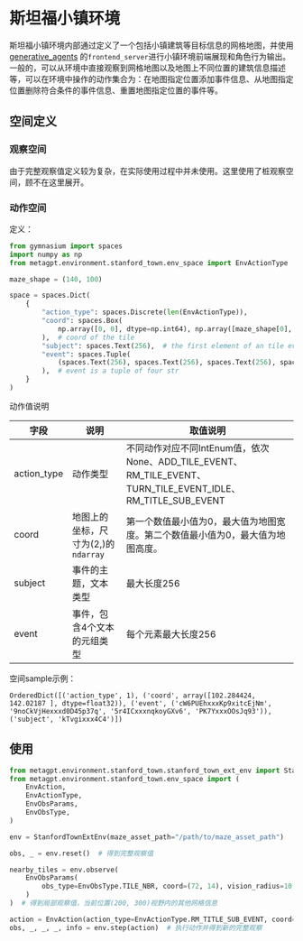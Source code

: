 # 斯坦福小镇环境

斯坦福小镇环境内部通过定义了一个包括小镇建筑等目标信息的网格地图，并使用[generative_agents](https://github.com/joonspk-research/generative_agents) 的`frontend_server`进行小镇环境前端展现和角色行为输出。一般的，可以从环境中直接观察到网格地图以及地图上不同位置的建筑信息描述等，可以在环境中操作的动作集合为：在地图指定位置添加事件信息、从地图指定位置删除符合条件的事件信息、重置地图指定位置的事件等。

## 空间定义

### 观察空间

由于完整观察值定义较为复杂，在实际使用过程中并未使用。这里使用了桩观察空间，顾不在这里展开。

### 动作空间

定义：

```python
from gymnasium import spaces
import numpy as np
from metagpt.environment.stanford_town.env_space import EnvActionType

maze_shape = (140, 100)

space = spaces.Dict(
    {
        "action_type": spaces.Discrete(len(EnvActionType)),
        "coord": spaces.Box(
            np.array([0, 0], dtype=np.int64), np.array([maze_shape[0], maze_shape[1]], dtype=np.int64)
        ),  # coord of the tile
        "subject": spaces.Text(256),  # the first element of an tile event
        "event": spaces.Tuple(
            (spaces.Text(256), spaces.Text(256), spaces.Text(256), spaces.Text(256))
        ),  # event is a tuple of four str
    }
)
```

动作值说明

| 字段        | 说明                                | 取值说明                                                                                                     |
| ----------- | ----------------------------------- | ------------------------------------------------------------------------------------------------------------ |
| action_type | 动作类型                            | 不同动作对应不同IntEnum值，依次None、ADD_TILE_EVENT、RM_TILE_EVENT、TURN_TILE_EVENT_IDLE、RM_TITLE_SUB_EVENT |
| coord       | 地图上的坐标，尺寸为(2,)的`ndarray` | 第一个数值最小值为0，最大值为地图宽度。第二个数值最小值为0，最大值为地图高度。                               |
| subject     | 事件的主题，文本类型                | 最大长度256                                                                                                  |
| event       | 事件，包含4个文本的元组类型         | 每个元素最大长度256                                                                                          |

空间sample示例：

```
OrderedDict([('action_type', 1), ('coord', array([102.284424, 142.02187 ], dtype=float32)), ('event', ('cW6PUEhxxxKp9xitcEjNm', '9noCkVjHexxxd0D45p37q', '5r4ICxxxnqkoyGXv6', 'PK7YxxxOOsJq93')), ('subject', 'kTvgixxx4C4')])
```

## 使用

```python
from metagpt.environment.stanford_town.stanford_town_ext_env import StanfordTownExtEnv
from metagpt.environment.stanford_town.env_space import (
    EnvAction,
    EnvActionType,
    EnvObsParams,
    EnvObsType,
)

env = StanfordTownExtEnv(maze_asset_path="/path/to/maze_asset_path")

obs, _ = env.reset()  # 得到完整观察值

nearby_tiles = env.observe(
    EnvObsParams(
        obs_type=EnvObsType.TILE_NBR, coord=(72, 14), vision_radius=10
    )
)  # 得到局部观察值，当前位置(200, 300)视野内的其他网格信息

action = EnvAction(action_type=EnvActionType.RM_TITLE_SUB_EVENT, coord=(72, 14), subject="Isabella Rodriguez")  # 初始化一组动作值，删除指定位置主语为subject的事件。
obs, _, _, _, info = env.step(action)  # 执行动作并得到新的完整观察
```
